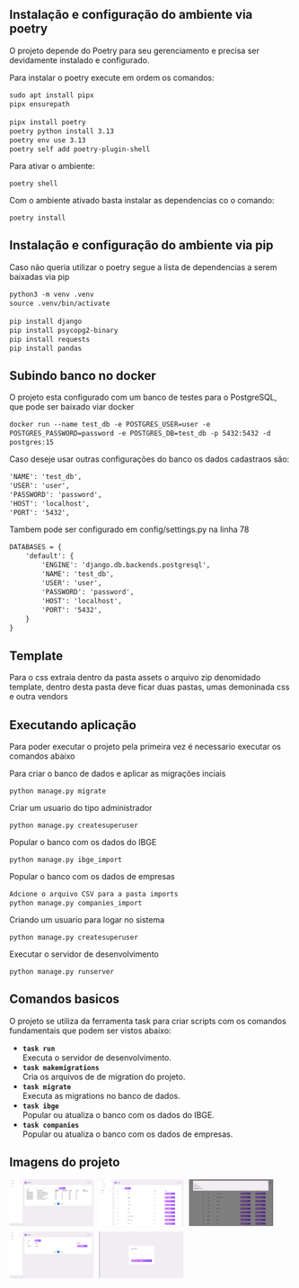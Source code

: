 ## Instalação e configuração do ambiente via poetry
O projeto depende do Poetry para seu gerenciamento e precisa ser devidamente instalado e configurado.

Para instalar o poetry execute em ordem os comandos:
```
sudo apt install pipx
pipx ensurepath

pipx install poetry
poetry python install 3.13
poetry env use 3.13
poetry self add poetry-plugin-shell
```

Para ativar o ambiente:
```
poetry shell
```

Com o ambiente ativado basta instalar as dependencias co o comando:
```
poetry install
```

## Instalação e configuração do ambiente via pip
Caso não queria utilizar o poetry segue a lista de dependencias a serem baixadas via pip
```
python3 -m venv .venv
source .venv/bin/activate

pip install django
pip install psycopg2-binary
pip install requests
pip install pandas
```


## Subindo banco no docker
O projeto esta configurado com um banco de testes para o PostgreSQL, que pode ser baixado viar docker
```
docker run --name test_db -e POSTGRES_USER=user -e POSTGRES_PASSWORD=password -e POSTGRES_DB=test_db -p 5432:5432 -d postgres:15
```
Caso deseje usar outras configurações do banco os dados cadastraos são:
```
'NAME': 'test_db',
'USER': 'user',
'PASSWORD': 'password',
'HOST': 'localhost',
'PORT': '5432',
```
Tambem pode ser configurado em config/settings.py na linha 78
```
DATABASES = {
    'default': {
        'ENGINE': 'django.db.backends.postgresql',
        'NAME': 'test_db',
        'USER': 'user',
        'PASSWORD': 'password',
        'HOST': 'localhost',
        'PORT': '5432',
    }
}
```

## Template
Para o css extraia dentro da pasta assets o arquivo zip denomidado template, dentro desta pasta deve ficar duas pastas, umas demoninada css e outra vendors

## Executando aplicação
Para poder executar o projeto pela primeira vez é necessario executar os comandos abaixo

Para criar o banco de dados e aplicar as migrações inciais 
```
python manage.py migrate
```

Criar um usuario do tipo administrador
```
python manage.py createsuperuser
```

Popular o banco com os dados do IBGE
```
python manage.py ibge_import
```
Popular o banco com os dados de empresas
```
Adcione o arquivo CSV para a pasta imports
python manage.py companies_import
```

Criando um usuario para logar no sistema
```
python manage.py createsuperuser
```

Executar o servidor de desenvolvimento
```
python manage.py runserver
```

## Comandos basicos
O projeto se utiliza da ferramenta task para criar scripts com os comandos fundamentais que podem ser vistos abaixo:

- **`task run`**  
  Executa o servidor de desenvolvimento.
- **`task makemigrations`**  
  Cria os arquivos de de migration do projeto.
- **`task migrate`**  
  Executa as migrations no banco de dados.
- **`task ibge`**  
  Popular ou atualiza o banco com os dados do IBGE.
- **`task companies`**  
  Popular ou atualiza o banco com os dados de empresas.

## Imagens do projeto
<div style="display: flex; gap: 10px; flex-wrap: wrap;">
  <img src="https://github.com/arturfarias/Desafio-Tecnico-ARKO/blob/main/img/img1.png" width="150" alt="Imagem 1" />
  <img src="https://github.com/arturfarias/Desafio-Tecnico-ARKO/blob/main/img/img2.png" width="150" alt="Imagem 2" />
  <img src="https://github.com/arturfarias/Desafio-Tecnico-ARKO/blob/main/img/img3.png" width="150" alt="Imagem 3" />
  <img src="https://github.com/arturfarias/Desafio-Tecnico-ARKO/blob/main/img/img4.png" width="150" alt="Imagem 4" />
  <img src="https://github.com/arturfarias/Desafio-Tecnico-ARKO/blob/main/img/img5.png" width="150" alt="Imagem 5" />
</div>
